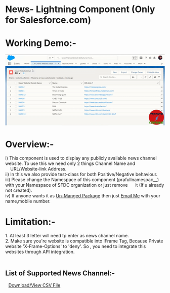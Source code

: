 # News- Lightning Component (Only for Salesforce.com)

# Working Demo:-
<img src="News-Lightning Component Working Overview.gif" alt="Working Demo GIF"/><br/>
# Overview:-
  <p>
   i)  This component is used to display any publicly available news channel website. To use this we need only 2 things Channel Name and &nbsp;&nbsp;&nbsp;&nbsp;URL/Website-link     Address.<br/>
  ii)  In this we also provide test-class for both Positive/Negative behaviour.<br/>
  iii) Please change the Namespace of this component (prafullnamespac__) with your Namespace of SFDC organization or just remove &nbsp;&nbsp;&nbsp;&nbsp;&nbsp;it (If u already not created).<br/>
  iv)  If anyone wants it as <u>Un-Manged Package</u> then just <a href = "mailto: prafulljaincp@gmail.com">Email Me</a> with your name,mobile number.<br/>
  </p>
<div>
  <h1>Limitation:-</h1>
    1. At least 3 letter will need tp enter as news channel name.<br/>
    2. Make sure you're website is compatible into IFrame Tag, Because Private website 'X-Frame-Options' to 'deny'. So , you need to integrate this websites through API    integration.
</div><br/>
<div>
  <h2>List of Supported News Channel:-</h2>
      <a href='prafullnamespac__News_Website_Details__c.csv' style="margin-left:2%"><u>Download/View CSV File</u></a><br/>
<div>
